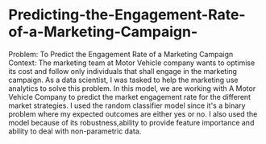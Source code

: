 # Predicting-the-Engagement-Rate-of-a-Marketing-Campaign-
Problem: To Predict the Engagement Rate of a Marketing Campaign 
Context: The marketing team at Motor Vehicle company wants to optimise its cost and follow only individuals that shall engage in the marketing campaign. As a data scientist, I was tasked to help the marketing use analytics to solve this problem. 
In this model, we are working with A Motor Vehicle Company to predict the market engagement rate for the different market strategies.
I used the random classifier model since it's a binary problem where my expected outcomes are either yes or no. I also used the model because of its robustness,ability to provide feature importance and ability to deal with non-parametric data.
